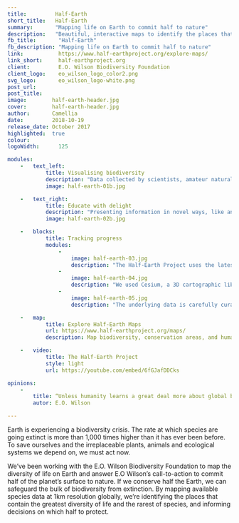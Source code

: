 ```yaml
---
title:         Half-Earth
short_title:   Half-Earth
summary:       "Mapping life on Earth to commit half to nature"
description:   "Beautiful, interactive maps to identify the places that contain the greatest diversity of life and the rarest of species"
fb_title:       "Half-Earth"
fb_description: "Mapping life on Earth to commit half to nature"
link:           https://www.half-earthproject.org/explore-maps/
link_short:     half-earthproject.org
client:         E.O. Wilson Biodiversity Foundation
client_logo:    eo_wilson_logo_color2.png
svg_logo:       eo_wilson_logo-white.png
post_url:    
post_title:  
image:        half-earth-header.jpg
cover:        half-earth-header.jpg
author:       Camellia
date:         2018-10-19
release_date: October 2017            
highlighted:  true
colour: 
logoWidth:      125

modules:
    -   text_left:
            title: Visualising biodiversity
            description: "Data collected by scientists, amateur naturalists, satellites and sensors are painting an increasingly detailed picture of our planet. We used React and a cartographic library called Cesium to create a virtual, interactive globe that can be spun, magnified and layered with data. The resulting visualisations are a beautiful way to discover where life exists, understand the pressure it’s under, and how it can be managed to achieve the goal of Half-Earth."
            image: half-earth-01b.jpg

    -   text_right:
            title: Educate with delight
            description: "Presenting information in novel ways, like an interactive globe, opens up the possibility of learning something new, or gaining a fresh perspective on known facts. We believe it’s easier to inspire change when people feel joy, surprise and delight so every feature is designed to spark curiosity and engagement. As each person moves a toggle, selects a word, or spins the globe, they’ll bring data to life in a story that’s unique to them."
            image: half-earth-02b.jpg

    -   blocks:
            title: Tracking progress
            modules:
                - 
                    image: half-earth-03.jpg
                    description: "The Half-Earth Project uses the latest science and technology to map thousands of species around the world."
                -
                    image: half-earth-04.jpg 
                    description: "We used Cesium, a 3D cartographic library, to build the interactive globe on which these maps can be viewed."
                - 
                    image: half-earth-05.jpg
                    description: "The underlying data is carefully curated by Map of Life, helping us track our progress towards the goal of Half-Earth."

    -   map:
            title: Explore Half-Earth Maps
            url: https://www.half-earthproject.org/maps/
            description: Map biodiversity, conservation areas, and human activities.

    -   video:
            title: The Half-Earth Project
            style: light
            url: https://youtube.com/embed/6fGJafDDCks

opinions:
    -
        title: “Unless humanity learns a great deal more about global biodiversity and moves quickly to protect it, we will soon lose most of the species composing life on Earth.”
        autor: E.O. Wilson

---
```

Earth is experiencing a biodiversity crisis. The rate at which species are going extinct is more than 1,000 times higher than it has ever been before. To save ourselves and the irreplaceable plants, animals and ecological systems we depend on, we must act now. 

We’ve been working with the E.O. Wilson Biodiversity Foundation to map the diversity of life on Earth and answer E.O Wilson’s call-to-action to commit half of the planet’s surface to nature. If we conserve half the Earth, we can safeguard the bulk of biodiversity from extinction. By mapping available species data at 1km resolution globally, we’re identifying the places that contain the greatest diversity of life and the rarest of species, and informing decisions on which half to protect.

